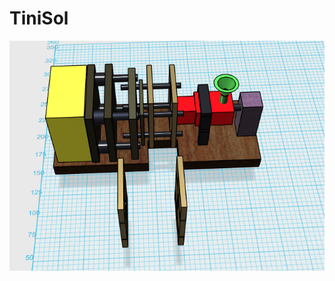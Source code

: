 # TiniSol
![](https://github.com/Biplab-123/TiniSol/blob/main/images/Annotation%202019-11-20%20132506.png)
